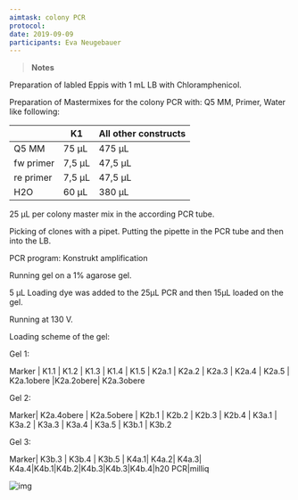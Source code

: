```yaml
---
aimtask: colony PCR
protocol:  
date: 2019-09-09
participants: Eva Neugebauer
---
```




> **Notes**



Preparation of labled Eppis with 1 mL LB with Chloramphenicol. 



Preparation of Mastermixes for the colony PCR with: Q5 MM, Primer, Water like following:

|           | K1     | All other constructs |
| --------- | ------ | -------------------- |
| Q5 MM     | 75 µL  | 475 µL               |
| fw primer | 7,5 µL | 47,5 µL              |
| re primer | 7,5 µL | 47,5 µL              |
| H2O       | 60 µL  | 380 µL               |



25 µL per colony master mix in the according PCR tube. 



Picking of clones with a pipet. Putting the pipette in the PCR tube and then into the LB. 



PCR program: Konstrukt amplification



Running gel on a 1% agarose gel. 

5 µL Loading dye was added to the 25µL PCR and then 15µL loaded on the gel. 

Running at 130 V.



Loading scheme of the gel: 



Gel 1: 

Marker | K1.1 | K1.2 | K1.3 | K1.4 | K1.5 | K2a.1 | K2a.2 | K2a.3 | K2a.4 | K2a.5 | K2a.1obere |K2a.2obere| K2a.3obere



Gel 2: 

Marker| K2a.4obere | K2a.5obere | K2b.1 | K2b.2 | K2b.3 | K2b.4 | K3a.1 | K3a.2 | K3a.3 | K3a.4 | K3a.5 | K3b.1 | K3b.2



Gel 3: 

Marker| K3b.3 | K3b.4 | K3b.5 | K4a.1| K4a.2| K4a.3| K4a.4|K4b.1|K4b.2|K4b.3|K4b.3|K4b.4|h20 PCR|milliq




![img](https://eln.labfolder.com/static/img/blank.gif)